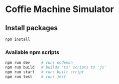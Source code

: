 # Coffie Machine Simulator

## Install packages

```bash
npm install
```

### Available npm scripts

```bash
npm run dev     # runs nodemon
npm run build   # builds 'ts' scripts to 'js'
npm run start   # runs built script
npm run test    # runs jest
```
